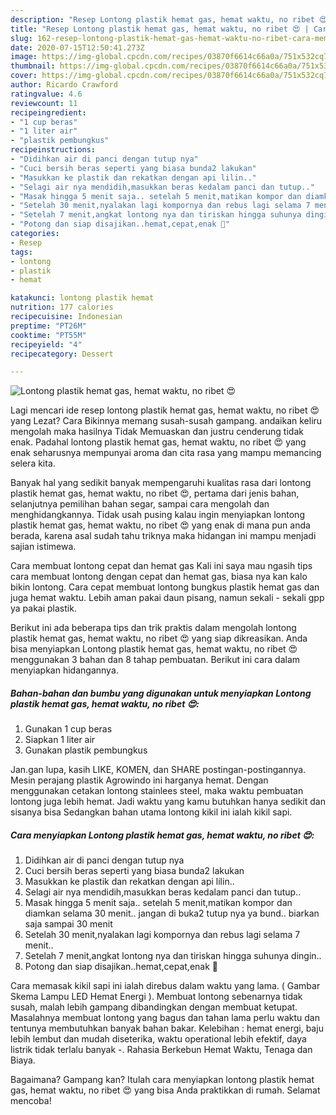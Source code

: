```yaml
---
description: "Resep Lontong plastik hemat gas, hemat waktu, no ribet 😍 | Cara Membuat Lontong plastik hemat gas, hemat waktu, no ribet 😍 Yang Enak Dan Lezat"
title: "Resep Lontong plastik hemat gas, hemat waktu, no ribet 😍 | Cara Membuat Lontong plastik hemat gas, hemat waktu, no ribet 😍 Yang Enak Dan Lezat"
slug: 162-resep-lontong-plastik-hemat-gas-hemat-waktu-no-ribet-cara-membuat-lontong-plastik-hemat-gas-hemat-waktu-no-ribet-yang-enak-dan-lezat
date: 2020-07-15T12:50:41.273Z
image: https://img-global.cpcdn.com/recipes/03870f6614c66a0a/751x532cq70/lontong-plastik-hemat-gas-hemat-waktu-no-ribet-😍-foto-resep-utama.jpg
thumbnail: https://img-global.cpcdn.com/recipes/03870f6614c66a0a/751x532cq70/lontong-plastik-hemat-gas-hemat-waktu-no-ribet-😍-foto-resep-utama.jpg
cover: https://img-global.cpcdn.com/recipes/03870f6614c66a0a/751x532cq70/lontong-plastik-hemat-gas-hemat-waktu-no-ribet-😍-foto-resep-utama.jpg
author: Ricardo Crawford
ratingvalue: 4.6
reviewcount: 11
recipeingredient:
- "1 cup beras"
- "1 liter air"
- "plastik pembungkus"
recipeinstructions:
- "Didihkan air di panci dengan tutup nya"
- "Cuci bersih beras seperti yang biasa bunda2 lakukan"
- "Masukkan ke plastik dan rekatkan dengan api lilin.."
- "Selagi air nya mendidih,masukkan beras kedalam panci dan tutup.."
- "Masak hingga 5 menit saja.. setelah 5 menit,matikan kompor dan diamkan selama 30 menit.. jangan di buka2 tutup nya ya bund.. biarkan saja sampai 30 menit"
- "Setelah 30 menit,nyalakan lagi kompornya dan rebus lagi selama 7 menit.."
- "Setelah 7 menit,angkat lontong nya dan tiriskan hingga suhunya dingin.."
- "Potong dan siap disajikan..hemat,cepat,enak 🤣"
categories:
- Resep
tags:
- lontong
- plastik
- hemat

katakunci: lontong plastik hemat 
nutrition: 177 calories
recipecuisine: Indonesian
preptime: "PT26M"
cooktime: "PT55M"
recipeyield: "4"
recipecategory: Dessert

---
```



![Lontong plastik hemat gas, hemat waktu, no ribet 😍](https://img-global.cpcdn.com/recipes/03870f6614c66a0a/751x532cq70/lontong-plastik-hemat-gas-hemat-waktu-no-ribet-😍-foto-resep-utama.jpg)

Lagi mencari ide resep lontong plastik hemat gas, hemat waktu, no ribet 😍 yang Lezat? Cara Bikinnya memang susah-susah gampang. andaikan keliru mengolah maka hasilnya Tidak Memuaskan dan justru cenderung tidak enak. Padahal lontong plastik hemat gas, hemat waktu, no ribet 😍 yang enak seharusnya mempunyai aroma dan cita rasa yang mampu memancing selera kita.

Banyak hal yang sedikit banyak mempengaruhi kualitas rasa dari lontong plastik hemat gas, hemat waktu, no ribet 😍, pertama dari jenis bahan, selanjutnya pemilihan bahan segar, sampai cara mengolah dan menghidangkannya. Tidak usah pusing kalau ingin menyiapkan lontong plastik hemat gas, hemat waktu, no ribet 😍 yang enak di mana pun anda berada, karena asal sudah tahu triknya maka hidangan ini mampu menjadi sajian istimewa.

Cara membuat lontong cepat dan hemat gas Kali ini saya mau ngasih tips cara membuat lontong dengan cepat dan hemat gas, biasa nya kan kalo bikin lontong. Cara cepat membuat lontong bungkus plastik hemat gas dan juga hemat waktu. Lebih aman pakai daun pisang, namun sekali - sekali gpp ya pakai plastik.


Berikut ini ada beberapa tips dan trik praktis dalam mengolah lontong plastik hemat gas, hemat waktu, no ribet 😍 yang siap dikreasikan. Anda bisa menyiapkan Lontong plastik hemat gas, hemat waktu, no ribet 😍 menggunakan 3 bahan dan 8 tahap pembuatan. Berikut ini cara dalam menyiapkan hidangannya.

<!--inarticleads1-->

##### Bahan-bahan dan bumbu yang digunakan untuk menyiapkan Lontong plastik hemat gas, hemat waktu, no ribet 😍:

1. Gunakan 1 cup beras
1. Siapkan 1 liter air
1. Gunakan plastik pembungkus


Jan.gan lupa, kasih LIKE, KOMEN, dan SHARE postingan-postingannya. Mesin perajang plastik Agrowindo ini harganya hemat. Dengan menggunakan cetakan lontong stainlees steel, maka waktu pembuatan lontong juga lebih hemat. Jadi waktu yang kamu butuhkan hanya sedikit dan sisanya bisa Sedangkan bahan utama lontong kikil ini ialah kikil sapi. 

<!--inarticleads2-->

##### Cara menyiapkan Lontong plastik hemat gas, hemat waktu, no ribet 😍:

1. Didihkan air di panci dengan tutup nya
1. Cuci bersih beras seperti yang biasa bunda2 lakukan
1. Masukkan ke plastik dan rekatkan dengan api lilin..
1. Selagi air nya mendidih,masukkan beras kedalam panci dan tutup..
1. Masak hingga 5 menit saja.. setelah 5 menit,matikan kompor dan diamkan selama 30 menit.. jangan di buka2 tutup nya ya bund.. biarkan saja sampai 30 menit
1. Setelah 30 menit,nyalakan lagi kompornya dan rebus lagi selama 7 menit..
1. Setelah 7 menit,angkat lontong nya dan tiriskan hingga suhunya dingin..
1. Potong dan siap disajikan..hemat,cepat,enak 🤣


Cara memasak kikil sapi ini ialah direbus dalam waktu yang lama. ( Gambar Skema Lampu LED Hemat Energi ). Membuat lontong sebenarnya tidak susah, malah lebih gampang dibandingkan dengan membuat ketupat. Masalahnya membuat lontong yang bagus dan tahan lama perlu waktu dan tentunya membutuhkan banyak bahan bakar. Kelebihan : hemat energi, baju lebih lembut dan mudah diseterika, waktu operational lebih efektif, daya listrik tidak terlalu banyak -. Rahasia Berkebun Hemat Waktu, Tenaga dan Biaya. 

Bagaimana? Gampang kan? Itulah cara menyiapkan lontong plastik hemat gas, hemat waktu, no ribet 😍 yang bisa Anda praktikkan di rumah. Selamat mencoba!
